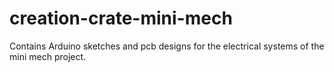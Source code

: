 # creation-crate-mini-mech

Contains Arduino sketches and pcb designs for the electrical systems of the mini mech project.